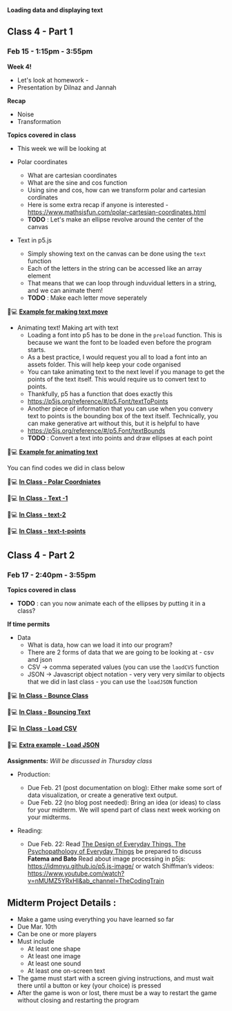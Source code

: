 **Loading data and displaying text**

## Class 4 - Part 1
### Feb 15 - 1:15pm - 3:55pm

**Week 4!**
* Let's look at homework - 
* Presentation by Dilnaz and Jannah

**Recap**
* Noise
* Transformation

**Topics covered in class**

* This week we will be looking at 

* Polar coordinates
   * What are cartesian coordinates
   * What are the sine and cos function
   * Using sine and cos, how can we transform polar and cartesian cordinates
   * Here is some extra recap if anyone is interested - https://www.mathsisfun.com/polar-cartesian-coordinates.html
   * **TODO** : Let's make an ellipse revolve around the center of the canvas

* Text in p5.js
  * Simply showing text on the canvas can be done using the `text` function
  * Each of the letters in the string can be accessed like an array element
  * That means that we can loop through induvidual letters in a string, and we can animate them!
  * **TODO** : Make each letter move seperately 

🔸💻 **[Example for making text move](https://editor.p5js.org/itp42/sketches/X3BWWO3KO)**


* Animating text! Making art with text
  * Loading a font into p5 has to be done in the `preload` function. This is because we want the font to be loaded even before the program starts.
  * As a best practice, I would request you all to load a font into an assets folder. This will help keep your code organised
  * You can take animating text to the next level if you manage to get the points of the text itself. This would require us to convert text to points. 
  * Thankfully, p5 has a function that does exactly this
  * https://p5js.org/reference/#/p5.Font/textToPoints
  * Another piece of information that you can use when you convery text to points is the bounding box of the text itself. Technically, you can make generative art without this, but it is helpful to have
  * https://p5js.org/reference/#/p5.Font/textBounds
  * **TODO** : Convert a text into points and draw ellipses at each point
 
🔸💻 **[Example for animating text](https://editor.p5js.org/itp42/sketches/hBozBZDr-)**

You can find codes we did in class below

🔸💻 **[In Class - Polar Coordniates](https://editor.p5js.org/itp42/sketches/rn15hJZf5)**

🔸💻 **[In Class - Text -1](https://editor.p5js.org/itp42/sketches/qG_oODYYf)**

🔸💻 **[In Class - text-2](https://editor.p5js.org/itp42/sketches/_grgx9Gao)**

🔸💻 **[In Class - text-t-points](https://editor.p5js.org/itp42/sketches/gsbl01ead)**

## Class 4 - Part 2
### Feb 17 - 2:40pm - 3:55pm

**Topics covered in class**


* **TODO** : can you now animate each of the ellipses by putting it in a class?

**If time permits**

* Data
  * What is data, how can we load it into our program? 
  * There are 2 forms of data that we are going to be looking at - csv and json
  * CSV -> comma seperated values (you can use the `laodCVS` function
  * JSON -> Javascript object notation - very very very similar to objects that we did in last class - you can use the `loadJSON` function


🔸💻 **[In Class - Bounce Class](https://editor.p5js.org/itp42/sketches/xbtAIZ9u1)**

🔸💻 **[In Class - Bouncing Text](https://editor.p5js.org/itp42/sketches/PHGlLPU0-)**

🔸💻 **[In Class - Load CSV](https://editor.p5js.org/itp42/sketches/HJT2hX2kT)**

🔸💻 **[Extra example - Load JSON](https://editor.p5js.org/itp42/sketches/VUdopW8Mz)**

**Assignments:** 
*Will be discussed in Thursday class*
* Production:
  * Due Feb. 21 (post documentation on blog): Either make some sort of data visualization, or create a generative text output.
  * Due Feb. 22 (no blog post needed): Bring an idea (or ideas) to class for your midterm. We will spend part of class next week working on your midterms.

* Reading:
  * Due Feb. 22: Read [The Design of Everyday Things, The Psychopathology of Everyday Things](https://pages.ucsd.edu/~mboyle/COGS1/readings/Norman-COGS1-The%20Psychopathology-of-Everyday-Things.pdf) be prepared to discuss **Fatema and Bato**
Read about image processing in p5js: https://idmnyu.github.io/p5.js-image/ or watch Shiffman’s videos: https://www.youtube.com/watch?v=nMUMZ5YRxHI&ab_channel=TheCodingTrain

## Midterm Project Details :
* Make a game using everything you have learned so far
* Due Mar. 10th
* Can be one or more players
* Must include
    * At least one shape
    * At least one image
    * At least one sound
    * At least one on-screen text
* The game must start with a screen giving instructions, and must wait there until a button or key (your choice) is pressed
* After the game is won or lost, there must be a way to restart the game without closing and restarting the program
